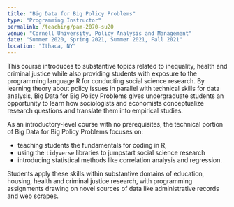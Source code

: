 ```yaml
---
title: "Big Data for Big Policy Problems"
type: "Programming Instructor"
permalink: /teaching/pam-2070-su20
venue: "Cornell University, Policy Analysis and Management"
date: "Summer 2020, Spring 2021, Summer 2021, Fall 2021"
location: "Ithaca, NY"
---
```


This course introduces to substantive topics related to inequality, health and criminal justice while also providing students with exposure to the programming language R for conducting social science research. By learning theory about policy issues in parallel with technical skills for data analysis, Big Data for Big Policy Problems gives undergraduate students an opportunity to learn how sociologists and economists conceptualize research questions and translate them into empirical studies.

As an introductory-level course with no prerequisites, the technical portion of Big Data for Big Policy Problems focuses on:
  - teaching students the fundamentals for coding in R,
  - using the `tidyverse` libraries to jumpstart social science research
  - introducing statistical methods like correlation analysis and regression.

Students apply these skills within substantive domains of education, housing, health and criminal justice research, with programming assignments drawing on novel sources of data like administrative records and web scrapes.
